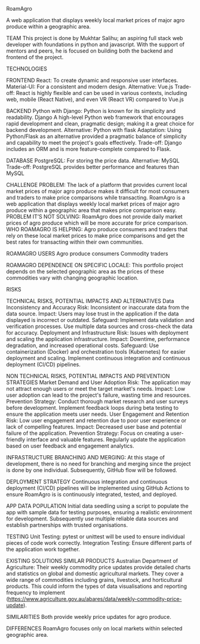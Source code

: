 RoamAgro

A web application that displays weekly local market prices of major agro produce within  a geographic area.

TEAM
This project is done by Mukhtar Salihu; an aspiring full stack web developer with foundations in python and javascript. With the support of mentors and peers, he is focused on building both the backend and frontend of the project.

TECHNOLOGIES

FRONTEND 
React: To create dynamic and responsive user interfaces.
Material-UI: For a consistent and modern design.
Alternative: Vue.js
Trade-off: React is highly flexible and can be used in various contexts, including web, mobile (React Native), and even VR (React VR) compared to Vue.js

BACKEND
Python with Django: Python is known for its simplicity and readability. Django A high-level Python web framework that encourages rapid development and clean, pragmatic design; making it a  great choice for backend development.
Alternative: Python with flask
Adaptation: Using Python/Flask as an alternative provided a pragmatic balance of simplicity and capability to meet the project's goals effectively.
Trade-off: Django includes an ORM and is more feature-complete compared to Flask.

DATABASE
PostgreSQL: For storing the price data.
Alternative: MySQL
Trade-off: PostgreSQL provides better performance and features than MySQL

CHALLENGE
PROBLEM: The lack of a platform that provides current local market prices of major agro produce makes it difficult for most consumers and traders to make price comparisons while transacting. RoamAgro is a web application that displays weekly local market prices of major agro produce within  a geographic area that makes price comparison easy. 
PROBLEM IT’S NOT SOLVING: RoamAgro does not provide daily market prices of agro produce which will be more accurate for price comparison.
WHO ROAMAGRO IS HELPING: Agro produce consumers and traders that rely on these local market prices to make price comparisons and get the best rates for transacting within their own communities.

ROAMAGRO USERS
Agro produce consumers
Commodity traders

ROAMAGRO DEPENDENCE ON SPECIFIC LOCALE: This portfolio project depends on the selected geographic area as the prices of these commodities vary with changing geographic location.

RISKS

TECHNICAL RISKS, POTENTIAL IMPACTS AND ALTERNATIVES
Data Inconsistency and Accuracy
Risk: Inconsistent or inaccurate data from the data source.
Impact: Users may lose trust in the application if the data displayed is incorrect or outdated.
Safeguard: Implement data validation and verification processes. Use multiple data sources and cross-check the data for accuracy.
Deployment and Infrastructure
Risk: Issues with deployment and scaling the application infrastructure.
Impact: Downtime, performance degradation, and increased operational costs.
Safeguard: Use containerization (Docker) and orchestration tools (Kubernetes) for easier deployment and scaling. Implement continuous integration and continuous deployment (CI/CD) pipelines.

NON TECHNICAL RISKS, POTENTIAL IMPACTS AND PREVENTION STRATEGIES
Market Demand and User Adoption
Risk: The application may not attract enough users or meet the target market's needs.
Impact: Low user adoption can lead to the project's failure, wasting time and resources.
Prevention Strategy: Conduct thorough market research and user surveys before development. Implement feedback loops during beta testing to ensure the application meets user needs.
User Engagement and Retention
Risk: Low user engagement and retention due to poor user experience or lack of compelling features.
Impact: Decreased user base and potential failure of the application.
Prevention Strategy: Focus on creating a user-friendly interface and valuable features. Regularly update the application based on user feedback and engagement analytics.

INFRASTRUCTURE
BRANCHING AND MERGING: At this stage of development, there is no need for branching and merging since the project is done by one individual. Subsequently, GitHub flow will be followed.

DEPLOYMENT STRATEGY
Continuous integration and continuous deployment (CI/CD) pipelines will be implemented using GitHub Actions to ensure RoamAgro is is continuously integrated, tested, and deployed.

APP DATA POPULATION
Initial data seedling using a script to populate the app with sample data for testing purposes, ensuring a realistic environment for development. Subsequently use multiple reliable data sources and establish partnerships with trusted organisations.

TESTING
Unit Testing: pytest or unittest will be used to ensure individual pieces of code work correctly.
Integration Testing: Ensure different parts of the application work together.

EXISTING SOLUTIONS
SIMILAR PRODUCTS
Australian Department of Agriculture: Their weekly commodity price updates provide detailed charts and statistics on global and domestic agricultural markets. They cover a wide range of commodities including grains, livestock, and horticultural products. This could inform the types of data visualisations and reporting frequency to implement​ (https://www.agriculture.gov.au/abares/data/weekly-commodity-price-update).

SIMILARITIES
Both provide weekly price updates for agro produce.

DIFFERENCES
RoamAgro focuses only on local markets within selected geographic area.
